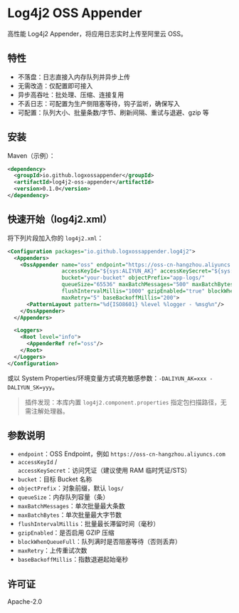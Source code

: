 # Log4j2 OSS Appender

高性能 Log4j2 Appender，将应用日志实时上传至阿里云 OSS。

## 特性

- 不落盘：日志直接入内存队列并异步上传
- 无需改造：仅配置即可接入
- 异步高吞吐：批处理、压缩、连接复用
- 不丢日志：可配置为生产侧阻塞等待，钩子监听，确保写入
- 可配置：队列大小、批量条数/字节、刷新间隔、重试与退避、gzip 等

## 安装

Maven（示例）：
```xml
<dependency>
  <groupId>io.github.logxossappender</groupId>
  <artifactId>log4j2-oss-appender</artifactId>
  <version>0.1.0</version>
</dependency>
```

## 快速开始（log4j2.xml）

将下列片段加入你的 `log4j2.xml`：
```xml
<Configuration packages="io.github.logxossappender.log4j2">
  <Appenders>
    <OssAppender name="oss" endpoint="https://oss-cn-hangzhou.aliyuncs.com"
                 accessKeyId="${sys:ALIYUN_AK}" accessKeySecret="${sys:ALIYUN_SK}"
                 bucket="your-bucket" objectPrefix="app-logs/"
                 queueSize="65536" maxBatchMessages="500" maxBatchBytes="524288"
                 flushIntervalMillis="1000" gzipEnabled="true" blockWhenQueueFull="true"
                 maxRetry="5" baseBackoffMillis="200">
      <PatternLayout pattern="%d{ISO8601} %level %logger - %msg%n"/>
    </OssAppender>
  </Appenders>

  <Loggers>
    <Root level="info">
      <AppenderRef ref="oss"/>
    </Root>
  </Loggers>
</Configuration>
```

或以 System Properties/环境变量方式填充敏感参数：`-DALIYUN_AK=xxx -DALIYUN_SK=yyy`。

> 插件发现：本库内置 `log4j2.component.properties` 指定包扫描路径，无需注解处理器。

## 参数说明

- `endpoint`：OSS Endpoint，例如 `https://oss-cn-hangzhou.aliyuncs.com`
- `accessKeyId` / `accessKeySecret`：访问凭证（建议使用 RAM 临时凭证/STS）
- `bucket`：目标 Bucket 名称
- `objectPrefix`：对象前缀，默认 `logs/`
- `queueSize`：内存队列容量（条）
- `maxBatchMessages`：单次批量最大条数
- `maxBatchBytes`：单次批量最大字节数
- `flushIntervalMillis`：批量最长滞留时间（毫秒）
- `gzipEnabled`：是否启用 GZIP 压缩
- `blockWhenQueueFull`：队列满时是否阻塞等待（否则丢弃）
- `maxRetry`：上传重试次数
- `baseBackoffMillis`：指数退避起始毫秒

## 许可证

Apache-2.0
